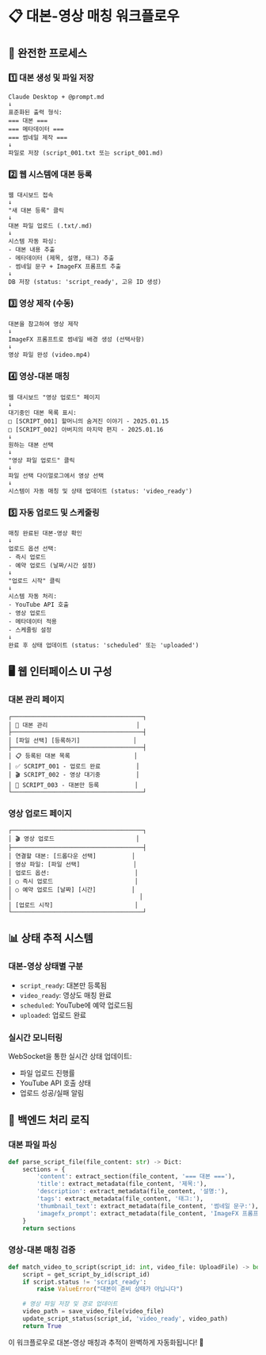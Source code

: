 # 📋 대본-영상 매칭 워크플로우

## 🔄 완전한 프로세스

### 1️⃣ **대본 생성 및 파일 저장**
```
Claude Desktop + @prompt.md
↓
표준화된 출력 형식:
=== 대본 ===
=== 메타데이터 ===  
=== 썸네일 제작 ===
↓
파일로 저장 (script_001.txt 또는 script_001.md)
```

### 2️⃣ **웹 시스템에 대본 등록**
```
웹 대시보드 접속
↓
"새 대본 등록" 클릭
↓
대본 파일 업로드 (.txt/.md)
↓
시스템 자동 파싱:
- 대본 내용 추출
- 메타데이터 (제목, 설명, 태그) 추출
- 썸네일 문구 + ImageFX 프롬프트 추출
↓
DB 저장 (status: 'script_ready', 고유 ID 생성)
```

### 3️⃣ **영상 제작 (수동)**
```
대본을 참고하여 영상 제작
↓
ImageFX 프롬프트로 썸네일 배경 생성 (선택사항)
↓ 
영상 파일 완성 (video.mp4)
```

### 4️⃣ **영상-대본 매칭**
```
웹 대시보드 "영상 업로드" 페이지
↓
대기중인 대본 목록 표시:
□ [SCRIPT_001] 할머니의 숨겨진 이야기 - 2025.01.15
□ [SCRIPT_002] 아버지의 마지막 편지 - 2025.01.16
↓
원하는 대본 선택
↓
"영상 파일 업로드" 클릭
↓
파일 선택 다이얼로그에서 영상 선택
↓
시스템이 자동 매칭 및 상태 업데이트 (status: 'video_ready')
```

### 5️⃣ **자동 업로드 및 스케줄링**
```
매칭 완료된 대본-영상 확인
↓
업로드 옵션 선택:
- 즉시 업로드
- 예약 업로드 (날짜/시간 설정)
↓
"업로드 시작" 클릭
↓
시스템 자동 처리:
- YouTube API 호출
- 영상 업로드
- 메타데이터 적용
- 스케줄링 설정
↓
완료 후 상태 업데이트 (status: 'scheduled' 또는 'uploaded')
```

## 🖥️ 웹 인터페이스 UI 구성

### **대본 관리 페이지**
```
┌─────────────────────────────────────┐
│ 📝 대본 관리                         │
├─────────────────────────────────────┤
│ [파일 선택] [등록하기]               │
├─────────────────────────────────────┤
│ 📋 등록된 대본 목록                  │
│ ✅ SCRIPT_001 - 업로드 완료          │
│ 🎬 SCRIPT_002 - 영상 대기중          │ 
│ 📝 SCRIPT_003 - 대본만 등록          │
└─────────────────────────────────────┘
```

### **영상 업로드 페이지**
```
┌─────────────────────────────────────┐
│ 🎬 영상 업로드                       │
├─────────────────────────────────────┤
│ 연결할 대본: [드롭다운 선택]          │
│ 영상 파일: [파일 선택]               │
│ 업로드 옵션:                        │
│ ○ 즉시 업로드                       │
│ ○ 예약 업로드 [날짜] [시간]          │
│                                    │
│ [업로드 시작]                       │
└─────────────────────────────────────┘
```

## 📊 상태 추적 시스템

### **대본-영상 상태별 구분**
- `script_ready`: 대본만 등록됨
- `video_ready`: 영상도 매칭 완료
- `scheduled`: YouTube에 예약 업로드됨
- `uploaded`: 업로드 완료

### **실시간 모니터링**
WebSocket을 통한 실시간 상태 업데이트:
- 파일 업로드 진행률
- YouTube API 호출 상태  
- 업로드 성공/실패 알림

## 🔧 백엔드 처리 로직

### **대본 파일 파싱**
```python
def parse_script_file(file_content: str) -> Dict:
    sections = {
        'content': extract_section(file_content, '=== 대본 ==='),
        'title': extract_metadata(file_content, '제목:'),
        'description': extract_metadata(file_content, '설명:'),
        'tags': extract_metadata(file_content, '태그:'),
        'thumbnail_text': extract_metadata(file_content, '썸네일 문구:'),
        'imagefx_prompt': extract_metadata(file_content, 'ImageFX 프롬프트:')
    }
    return sections
```

### **영상-대본 매칭 검증**
```python
def match_video_to_script(script_id: int, video_file: UploadFile) -> bool:
    script = get_script_by_id(script_id)
    if script.status != 'script_ready':
        raise ValueError("대본이 준비 상태가 아닙니다")
    
    # 영상 파일 저장 및 경로 업데이트
    video_path = save_video_file(video_file)
    update_script_status(script_id, 'video_ready', video_path)
    return True
```

이 워크플로우로 대본-영상 매칭과 추적이 완벽하게 자동화됩니다! 🚀